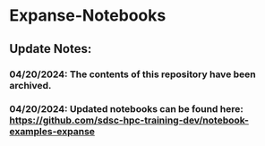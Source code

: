 # Expanse-Notebooks

## Update Notes:

### 04/20/2024: The contents of this repository have been archived.

### 04/20/2024: Updated notebooks can be found here: https://github.com/sdsc-hpc-training-dev/notebook-examples-expanse 




